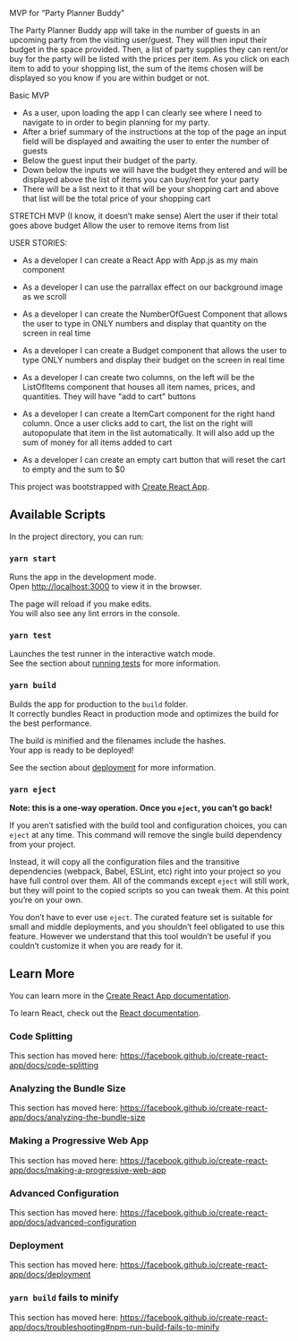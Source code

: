 MVP for “Party Planner Buddy” 

The Party Planner Buddy app will take in the number of guests in an upcoming party from the visiting user/guest. They will then input their budget in the space provided. Then, a list of party supplies they can rent/or buy for the party will be listed with the prices per item. As you click on each item to add to your shopping list, the sum of the items chosen will be displayed so you know if you are within budget or not.

Basic MVP
- As a user, upon loading the app I can clearly see where I need to navigate to in order to begin planning for my party. 
- After a brief summary of the instructions at the top of the page an input field will be displayed and awaiting the user to enter the number of guests
- Below the guest input their budget of the party. 
- Down below the inputs we will have the budget they entered and will be displayed above the list of items you can buy/rent for your party
- There will be a list next to it that will be your shopping cart and above that list will be the total price of your shopping cart

STRETCH MVP (I know, it doesn’t make sense)
Alert the user if their total goes above budget 
Allow the user to remove items from list

USER STORIES:
- As a developer I can create a React App with App.js as my main component

- As a developer I can use the parrallax effect on our background image as we scroll

- As a developer I can create the NumberOfGuest Component that allows the user to type in ONLY numbers and display that quantity on the screen in real time

- As a developer I can create a Budget component that allows the user to type ONLY numbers and display their budget on the screen in real time

- As a developer I can create two columns, on the left will be the ListOfItems component that houses all item names, prices, and quantities. They will have "add to cart" buttons

- As a developer I can create a ItemCart component for the right hand column. Once a user clicks add to cart, the list on the right will autopopulate that item in the list automatically. It will also add up the sum of money for all items added to cart

- As a developer I can create an empty cart button that will reset the cart to empty and the sum to $0







This project was bootstrapped with [Create React App](https://github.com/facebook/create-react-app).

## Available Scripts

In the project directory, you can run:

### `yarn start`

Runs the app in the development mode.<br />
Open [http://localhost:3000](http://localhost:3000) to view it in the browser.

The page will reload if you make edits.<br />
You will also see any lint errors in the console.

### `yarn test`

Launches the test runner in the interactive watch mode.<br />
See the section about [running tests](https://facebook.github.io/create-react-app/docs/running-tests) for more information.

### `yarn build`

Builds the app for production to the `build` folder.<br />
It correctly bundles React in production mode and optimizes the build for the best performance.

The build is minified and the filenames include the hashes.<br />
Your app is ready to be deployed!

See the section about [deployment](https://facebook.github.io/create-react-app/docs/deployment) for more information.

### `yarn eject`

**Note: this is a one-way operation. Once you `eject`, you can’t go back!**

If you aren’t satisfied with the build tool and configuration choices, you can `eject` at any time. This command will remove the single build dependency from your project.

Instead, it will copy all the configuration files and the transitive dependencies (webpack, Babel, ESLint, etc) right into your project so you have full control over them. All of the commands except `eject` will still work, but they will point to the copied scripts so you can tweak them. At this point you’re on your own.

You don’t have to ever use `eject`. The curated feature set is suitable for small and middle deployments, and you shouldn’t feel obligated to use this feature. However we understand that this tool wouldn’t be useful if you couldn’t customize it when you are ready for it.

## Learn More

You can learn more in the [Create React App documentation](https://facebook.github.io/create-react-app/docs/getting-started).

To learn React, check out the [React documentation](https://reactjs.org/).

### Code Splitting

This section has moved here: https://facebook.github.io/create-react-app/docs/code-splitting

### Analyzing the Bundle Size

This section has moved here: https://facebook.github.io/create-react-app/docs/analyzing-the-bundle-size

### Making a Progressive Web App

This section has moved here: https://facebook.github.io/create-react-app/docs/making-a-progressive-web-app

### Advanced Configuration

This section has moved here: https://facebook.github.io/create-react-app/docs/advanced-configuration

### Deployment

This section has moved here: https://facebook.github.io/create-react-app/docs/deployment

### `yarn build` fails to minify

This section has moved here: https://facebook.github.io/create-react-app/docs/troubleshooting#npm-run-build-fails-to-minify
